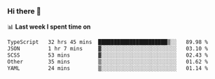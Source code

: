 ### Hi there 👋

<!--
**DBvc/DBvc** is a ✨ _special_ ✨ repository because its `README.md` (this file) appears on your GitHub profile.

Here are some ideas to get you started:

- 🔭 I’m currently working on ...
- 🌱 I’m currently learning ...
- 👯 I’m looking to collaborate on ...
- 🤔 I’m looking for help with ...
- 💬 Ask me about ...
- 📫 How to reach me: ...
- 😄 Pronouns: ...
- ⚡ Fun fact: ...
-->

📊 **Last week I spent time on**
<!--START_SECTION:waka-->

```txt
TypeScript   32 hrs 45 mins  ██████████████████████▒░░   89.98 %
JSON         1 hr 7 mins     ▓░░░░░░░░░░░░░░░░░░░░░░░░   03.10 %
SCSS         53 mins         ▓░░░░░░░░░░░░░░░░░░░░░░░░   02.43 %
Other        35 mins         ▒░░░░░░░░░░░░░░░░░░░░░░░░   01.62 %
YAML         24 mins         ▒░░░░░░░░░░░░░░░░░░░░░░░░   01.14 %
```

<!--END_SECTION:waka-->
